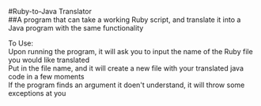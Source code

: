 #Ruby-to-Java Translator  
##A program that can take a working Ruby script, and translate it into a Java program with the same functionality  

To Use:  
Upon running the program, it will ask you to input the name of the Ruby file you would like translated  
Put in the file name, and it will create a new file with your translated java code in a few moments  
If the program finds an argument it doen't understand, it will throw some exceptions at you  
